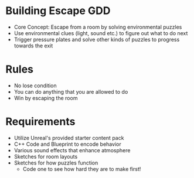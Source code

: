 # Building Escape GDD
* Core Concept: Escape from a room by solving environmental puzzles
* Use environmental clues (light, sound etc.) to figure out what to do next
* Trigger pressure plates and solve other kinds of puzzles to progress towards the exit

# Rules
* No lose condition
* You can do anything that you are allowed to do
* Win by escaping the room

# Requirements
* Utilize Unreal's provided starter content pack
* C++ Code and Blueprint to encode behavior
* Various sound effects that enhance atmosphere
* Sketches for room layouts
* Sketches for how puzzles function
  * Code one to see how hard they are to make first!
